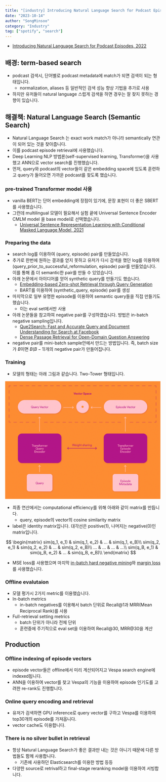 ```yaml
---
title: "[industry] Introducing Natural Language Search for Podcast Episodes, 2022"
date: "2023-10-14"
author: "SongMinsoo"
category: "Industry"
tag: ["spotify", "search"]
---
```


- [Introducing Natural Language Search for Podcast Episodes, 2022](https://engineering.atspotify.com/2022/03/introducing-natural-language-search-for-podcast-episodes/)

## 배경: term-based search
- podcast 검색시, 단어별로 podcast metadata에 match가 되면 검색이 되는 형태입니다.
  - normalization, aliases 등 일반적인 검색 성능 향상 기법을 추가로 사용
- 하지만 유저들이 natural language 스럽게 검색을 하면 경우는 잘 찾지 못하는 경향이 있습니다.

## 해결책: Natural Language Search (Semantic Search)
- Natural Language Search 는 exact work match가 아니라 semantically 연관이 되어 있는 것을 찾아줍니다.
- 이를 podcast episode retrieval에 사용했습니다.
- Deep Learning NLP 방법론(self-supervised learning, Transformer)을 사용했고 ANN으로 vector search를 진행했습니다.
- 먼저, query와 podcast의 vector들이 같은 embedding space에 있도록 훈련하고 query가 들어오면 가까운 podcast를 찾도록 했습니다.

### pre-trained Transformer model 사용
- vanilla BERT는 단어 embedding에 장점이 있기에, 문장 표현이 더 좋은 SBERT를 사용했습니다.
- 그런데 multilingual 모델이 필요해서 실험 끝에 Universal Sentence Encoder CMLM model 을 base model로 선택했습니다.
  - [Universal Sentence Representation Learning with Conditional Masked Language Model, 2021](https://arxiv.org/pdf/2012.14388.pdf)

### Preparing the data
- search log를 이용하여 (query, episode) pair를 만들었습니다.
- 추가로 한번에 원하는 결과를 얻지 못하고 유저가 다시 검색을 했던 log를 이용하여 (query_prior_to_successful_reformulation, episode) pair를 만들었습니다. 이를 통해 좀 더 semantic한 pair를 만들 수 있었습니다.
- 아래 논문에서 아이디어를 얻어 synthetic query를 만들기도 했습니다.
  - [Embedding-based Zero-shot Retrieval through Query Generation](https://arxiv.org/pdf/2009.10270.pdf)
  - BART를 이용하여 (synthetic_query, episode) pair를 생성
- 마지막으로 일부 유명한 episode를 이용하여 semantic query들을 직접 만들기도 했습니다.
  - 이는 eval set에서만 사용
- 아래 논문들을 참고하여 negative pair를 구성하였습니다. 방법은 in-batch negative sampling입니다.
  - [Que2Search: Fast and Accurate Query and Document Understanding for Search at Facebook](https://research.facebook.com/publications/que2search-fast-and-accurate-query-and-document-understanding-for-search-at-facebook/)
  - [Dense Passage Retrieval for Open-Domain Question Answering](https://arxiv.org/pdf/2004.04906.pdf)
- negative pair를 mini-batch sample안에서 만드는 방법입니다. 즉, batch size가 $B$이면 $B(B-1)$개의 negative pair가 만들어집니다.

### Training
- 모델의 형태는 아래 그림과 같습니다. Two-Tower 형태입니다.

![img](../image/image_industry/spotify/spotify_1.png)

- 최종 연산에서는 computational efficiency를 위해 아래와 같이 matrix를 만듭니다.
  - query, episode의 vector의 cosine similarity matrix
- label은 identity matrix입니다. 대각선은 positive(1), 나머지는 negative(0)인 matrix입니다.

$$
\begin{matrix}
sim(q_1, e_1) & sim(q_1, e_2) & ... & sim(q_1, e_B)\\
sim(q_2, e_1) & sim(q_2, e_2) & ... & sim(q_2, e_B)\\
... & ... & ... & ...\\
sim(q_B, e_1) & sim(q_B, e_2) & ... & sim(q_B, e_B)\\
\end{matrix}
$$

- MSE loss를 사용했으며 마지막 [in-batch hard negative mining](https://www.tensorflow.org/recommenders/api_docs/python/tfrs/layers/loss/HardNegativeMining)와 [margin loss](https://gombru.github.io/2019/04/03/ranking_loss/)를 사용했습니다.

### Offline evalutaion
- 모델 평가시 2가지 metric를 이용했습니다.
- In-batch metrics
  - in-batch negatives를 이용해서 batch 단위로 Recall@1과 MRR(Mean Reciprocal Rank)를 사용
- Full-retrieval setting metrics
  - batch 단위가 아니라 전체 단위
  - 훈련중에 주기적으로 eval set을 이용하여 Recall@30, MRR@30을 계산

## Production

### Offline indexing of episode vectors
- episode vector들은 offline에서 미리 계산되어지고 Vespa search engine에 indexed됩니다.
- ANN을 이용하여 vector를 찾고 Vespa의 기능을 이용하여 episode 인기도를 고려한 re-rank도 진행합니다.

### Online query encoding and retrieval
- 유저가 검색하면 GPU inference로 query vector를 구하고 Vespa를 이용하여 top30개의 episode를 가져옵니다.
- vector cache도 이용합니다.

### There is no silver bullet in retrieval
- 항상 Natural Language Search가 좋은 결과만 내는 것은 아니기 때문에 다른 방법들도 함께 사용합니다.
  - 기존에 사용하던 Elasticsearch를 이용한 방법 등등
- 다양한 source로 retrival하고 final-stage reranking model을 이용하여 서빙합니다.